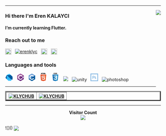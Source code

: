<hr>
<img src="https://media.giphy.com/media/c2lbMLWfL1mQ8/giphy.gif" align="right" widht="400" height="250">

### Hi there I'm Eren KALAYCI

#### I’m currently learning Flutter.

### Reach out to me
<p align="left" dir="auto">
<a href="https://www.linkedin.com/in/erenklyc/" rel="nofollow"><img align="center" src="https://raw.githubusercontent.com/rahuldkjain/github-profile-readme-generator/master/src/images/icons/Social/linked-in-alt.svg" height="20" width="20" style="max-width: 100%;"></a> 
&nbsp; 
<a href="https://stackoverflow.com/users/erenklyc" target="blank"><img align="center" src="https://raw.githubusercontent.com/rahuldkjain/github-profile-readme-generator/master/src/images/icons/Social/stack-overflow.svg" alt="erenklyc" height="20" width="20" /></a>
&nbsp;
<a href="https://twitter.com/erenklyctr" rel="nofollow"><img align="center" src="https://raw.githubusercontent.com/rahuldkjain/github-profile-readme-generator/master/src/images/icons/Social/twitter.svg" height="20" width="20" style="max-width: 100%;"></a>
&nbsp;
<a href="https://www.instagram.com/erenklyctr/" rel="nofollow"><img align="center" src="https://raw.githubusercontent.com/rahuldkjain/github-profile-readme-generator/master/src/images/icons/Social/instagram.svg" height="20" width="20" style="max-width: 100%;"></a>  
</p>

### Languages and tools
<p align="left" dir="auto">

<img src="https://raw.githubusercontent.com/github/explore/80688e429a7d4ef2fca1e82350fe8e3517d3494d/topics/dart/dart.png" widht="25" height="25">
&nbsp;
<img src="https://raw.githubusercontent.com/devicons/devicon/master/icons/csharp/csharp-original.svg" widht="25" height="25">
&nbsp;
<img src="https://raw.githubusercontent.com/devicons/devicon/master/icons/c/c-original.svg" widht="25" height="25">
&nbsp;
<img src="https://raw.githubusercontent.com/devicons/devicon/master/icons/html5/html5-original-wordmark.svg" widht="27" height="27">
&nbsp;
<img src="https://raw.githubusercontent.com/devicons/devicon/master/icons/css3/css3-original-wordmark.svg" widht="27" height="27">
&nbsp;
<img src="https://avatars.githubusercontent.com/u/38549573?s=200&v=4" widht="25" height="25">
&nbsp;
<img src="https://preview.redd.it/tu3gt6ysfxq71.png?auto=webp&s=10ab55d9dc09e7ed6ea59bd5916800a5272d5969" alt="unity" width="25" height="25">
&nbsp;
<img src="https://raw.githubusercontent.com/devicons/devicon/master/icons/photoshop/photoshop-line.svg" alt="photoshop" width="25" height="25">
&nbsp;
<img src="https://w7.pngwing.com/pngs/622/18/png-transparent-adobe-logo-logos-premier-pro-logos-and-brands-line-filled-icon.png" alt="photoshop" width="25" height="25">
</p>

<hr>

<table align="center" table border="3.5">
<tbody><tr>
<th>
<a target="_blank" rel="noopener noreferrer nofollow" href="https://camo.githubusercontent.com/54f24891b0a7d722503b58760b6b7b0c5c4f03a1a54b8d948b5cf19210514c78/68747470733a2f2f6769746875622d726561646d652d73746174732e76657263656c2e6170702f6170693f757365726e616d653d4b4c59434855422673686f775f69636f6e733d74727565267468656d653d677261797768697465"><img src="https://camo.githubusercontent.com/54f24891b0a7d722503b58760b6b7b0c5c4f03a1a54b8d948b5cf19210514c78/68747470733a2f2f6769746875622d726561646d652d73746174732e76657263656c2e6170702f6170693f757365726e616d653d4b4c59434855422673686f775f69636f6e733d74727565267468656d653d677261797768697465" alt="KLYCHUB" data-canonical-src="https://github-readme-stats.vercel.app/api?username=KLYCHUB&amp;show_icons=true&amp;locale=en&amp;hide=contribs,issues&amp;theme=github_dark&amp;hide_border=true" style="max-width: 100%;"></a>
</th>

<th>
<a target="_blank" rel="noopener noreferrer nofollow" href="https://camo.githubusercontent.com/da0af81c9748a658e6a63fb86a9409f11002c67023277610a4d9a096727e74d0/68747470733a2f2f6769746875622d726561646d652d73746174732e76657263656c2e6170702f6170692f746f702d6c616e67732f3f757365726e616d653d4b4c5943485542266c61796f75743d636f6d70616374"><img src="https://camo.githubusercontent.com/da0af81c9748a658e6a63fb86a9409f11002c67023277610a4d9a096727e74d0/68747470733a2f2f6769746875622d726561646d652d73746174732e76657263656c2e6170702f6170692f746f702d6c616e67732f3f757365726e616d653d4b4c5943485542266c61796f75743d636f6d70616374" alt="KLYCHUB" data-canonical-src="https://github-readme-stats.vercel.app/api/top-langs?username=KLYCHUB&amp;show_icons=true&amp;locale=en&amp;layout=compact&amp;theme=github_dark&amp;hide_border=true" style="max-width: 100%;"></a>
</th>
</tr>
</tbody></table>

<hr>
<!-- <img src="https://komarev.com/ghpvc/?username=your-github-KLYCHUB&label=PROFILE+VIEWS"> -->

<p align="center" dir="auto"> 
<b>Visitor Count</b>
<br>
<a target="_blank" rel="noopener noreferrer nofollow" href="https://profile-counter.glitch.me/KLYCHUB/count.svg"><img src="https://profile-counter.glitch.me/KLYCHUB/count.svg" data-canonical-src="https://profile-counter.glitch.me/KLYCHUB/count.svg" style="max-width: 100%;"></a>
</p>
![]()
<img align="center" src="https://github-readme-streak-stats.herokuapp.com/?user=KLYCHUB&theme=dark&hide_border=false">
